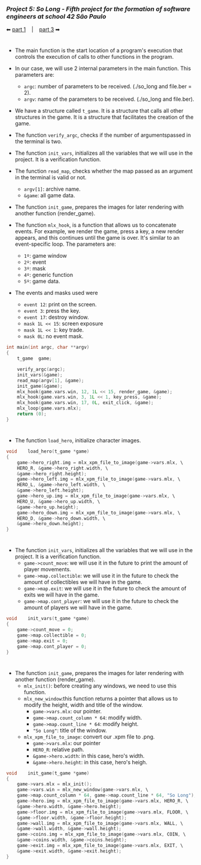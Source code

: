 ### _Project 5: So Long - Fifth project for the formation of software engineers at school 42 São Paulo_

 ⬅ [part 1](https://github.com/Vinicius-Santoro/42-formation-lvl1-5.so-long/blob/main/READMES/00.Makefile.md) &nbsp;&nbsp;&nbsp;|&nbsp;&nbsp;&nbsp; [part 3](https://github.com/Vinicius-Santoro/42-formation-lvl1-5.so-long/blob/main/READMES/09.verify_error.md) ➡
 
<h1></h1>

- The main function is the start location of a program's execution that controls the execution of calls to other functions in the program.
- In our case, we will use 2 internal parameters in the main function. This parameters are:
    - `argc`: number of parameters to be received. (./so_long and file.ber = 2).
    - `argv`: name of the parameters to be received. (./so_long and file.ber).
- We have a structure called `t_game`. It is a structure that calls all other structures in the game. It is a structure that facilitates the creation of the game.
- The function `verify_argc`, checks if the number of argumentspassed in the terminal is two.
- The function `init_vars`, initializes all the variables that we will use in the project. It is a verification function.
- The function `read_map`, checks whether the map passed as an argument in the terminal is valid or not.
    - `argv[1]`: archive name.
    - `&game`: all game data.
- The function `init_game`, prepares the images for later rendering with another function (render_game).
- The function `mlx_hook`, is a function that allows us to concatenate events. For example, we render the game, press a key, a new render appears, and this continues until the game is over. It's similar to an event-specific loop. 
The parameters are:
    - `1º`: game window
    - `2º`: event
    - `3º`: mask
    - `4º`: generic function
    - `5º`: game data.
    
- The events and masks used were
    - `event 12`: print on the screen.
    - `event 3`: press the key.
    - `event 17`: destroy window.
    - `mask 1L << 15`: screen exposure
    - `mask 1L << 1`: key trade.
    - `mask 0L`: no event mask.

```c
int	main(int argc, char **argv)
{
	t_game	game;

	verify_argc(argc);
	init_vars(&game);
	read_map(argv[1], &game);
	init_game(&game);
	mlx_hook(game.vars.win, 12, 1L << 15, render_game, &game);
	mlx_hook(game.vars.win, 3, 1L << 1, key_press, &game);
	mlx_hook(game.vars.win, 17, 0L, exit_click, &game);
	mlx_loop(game.vars.mlx);
	return (0);
}
```

<h1></h1>

- The function `load_hero`, initialize character images.

```c
void	load_hero(t_game *game)
{
	game->hero_right.img = mlx_xpm_file_to_image(game->vars.mlx, \
	HERO_R, &game->hero_right.width, \
	&game->hero_right.height);
	game->hero_left.img = mlx_xpm_file_to_image(game->vars.mlx, \
	HERO_L, &game->hero_left.width, \
	&game->hero_left.height);
	game->hero_up.img = mlx_xpm_file_to_image(game->vars.mlx, \
	HERO_U, &game->hero_up.width, \
	&game->hero_up.height);
	game->hero_down.img = mlx_xpm_file_to_image(game->vars.mlx, \
	HERO_D, &game->hero_down.width, \
	&game->hero_down.height);
}
```

<h1></h1>

- The function `init_vars`, initializes all the variables that we will use in the project. It is a verification function.
    - `game->count_move`: we will use it in the future to print the amount of player movements.
    - `game->map.collectible`: we will use it in the future to check the amount of collectibles we will have in the game.
    - `game->map.exit`:  we will use it in the future to check the amount of exits we will have in the game.
    - `game->map.cont_player`: we will use it in the future to check the amount of players we will have in the game.

```c
void	init_vars(t_game *game)
{
	game->count_move = 0;
	game->map.collectible = 0;
	game->map.exit = 0;
	game->map.cont_player = 0;
}
```

<h1></h1>

- The function `init_game`, prepares the images for later rendering with another function (render_game).
    - `mlx_init()`: before creating any windows, we need to use this function.
    - `mlx_new_window`:this function returns a pointer that allows us to modify the height, width and title of the window.
        - `game->vars.mlx`: our pointer.
        - `game->map.count_column * 64`: modify width.
        - `game->map.count_line * 64`: modify height.
        - `"So Long"`: title of the window.
    - `mlx_xpm_file_to_image`: convert our .xpm file to .png.
        - `game->vars.mlx`: our pointer
        - `HERO_R`: relative path.
        - `&game->hero.width`: in this case, hero's width.
        - `&game->hero.height`: in this case, hero's heigh.

```c
void	init_game(t_game *game)
{
	game->vars.mlx = mlx_init();
	game->vars.win = mlx_new_window(game->vars.mlx, \
	game->map.count_column * 64, game->map.count_line * 64, "So Long");
	game->hero.img = mlx_xpm_file_to_image(game->vars.mlx, HERO_R, \
	&game->hero.width, &game->hero.height);
	game->floor.img = mlx_xpm_file_to_image(game->vars.mlx, FLOOR, \
	&game->floor.width, &game->floor.height);
	game->wall.img = mlx_xpm_file_to_image(game->vars.mlx, WALL, \
	&game->wall.width, &game->wall.height);
	game->coins.img = mlx_xpm_file_to_image(game->vars.mlx, COIN, \
	&game->coins.width, &game->coins.height);
	game->exit.img = mlx_xpm_file_to_image(game->vars.mlx, EXIT, \
	&game->exit.width, &game->exit.height);
}
```
